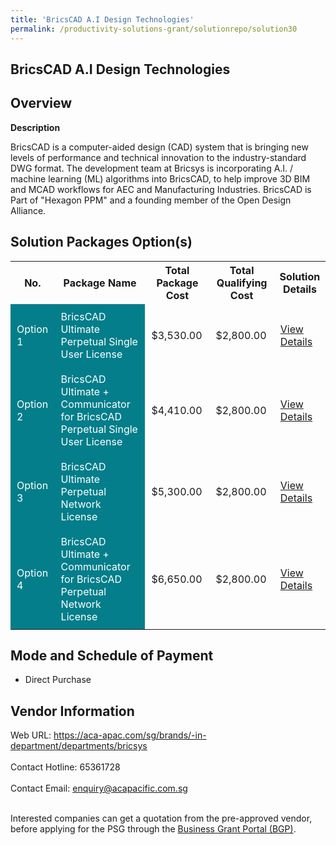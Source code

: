 ```yaml
---
title: 'BricsCAD A.I Design Technologies'
permalink: /productivity-solutions-grant/solutionrepo/solution30
---
```


## BricsCAD A.I Design Technologies

## Overview

**Description**

BricsCAD is a computer-aided design (CAD) system that is bringing new levels of performance and technical innovation to the industry-standard DWG format. The development team at Bricsys is incorporating A.I. / machine learning (ML) algorithms into BricsCAD, to help improve 3D BIM and MCAD workflows for AEC and Manufacturing Industries.
BricsCAD is Part of "Hexagon PPM" and a founding member of the Open Design Alliance.

## Solution Packages Option(s)

<table>
<tr>
<th><b>No.</b></th>
<th><b>Package Name</b></th>
<th><b>Total Package Cost</b></th>
<th><b>Total Qualifying Cost</b></th>
<th><b>Solution Details</b></th>
</tr>
<tr>
<td style='padding: 10px; background-color: #037E8A; color: #FFFFFF;'>Option 1</td>
<td style='padding: 10px; background-color: #037E8A; color: #FFFFFF;'>BricsCAD Ultimate Perpetual Single User License</td>
<td style='padding: 10px;'>$3,530.00</td>
<td style='padding: 10px;'>$2,800.00</td>
<td style='padding: 10px;'><a href='/images/psg/ACA_Pacific_20210038_Desensitised_Annex_3_Part_1.pdf' target='_blank'>View Details</a></td>
</tr>
<tr>
<td style='padding: 10px; background-color: #037E8A; color: #FFFFFF;'>Option 2</td>
<td style='padding: 10px; background-color: #037E8A; color: #FFFFFF;'>BricsCAD Ultimate + Communicator for BricsCAD Perpetual Single User License</td>
<td style='padding: 10px;'>$4,410.00</td>
<td style='padding: 10px;'>$2,800.00</td>
<td style='padding: 10px;'><a href='/images/psg/ACA_Pacific_20210038_Desensitised_Annex_3_Part_2.pdf' target='_blank'>View Details</a></td>
</tr>
<tr>
<td style='padding: 10px; background-color: #037E8A; color: #FFFFFF;'>Option 3</td>
<td style='padding: 10px; background-color: #037E8A; color: #FFFFFF;'>BricsCAD Ultimate Perpetual Network License</td>
<td style='padding: 10px;'>$5,300.00</td>
<td style='padding: 10px;'>$2,800.00</td>
<td style='padding: 10px;'><a href='/images/psg/ACA_Pacific_20210038_Desensitised_Annex_3_Part_3.pdf' target='_blank'>View Details</a></td>
</tr>
<tr>
<td style='padding: 10px; background-color: #037E8A; color: #FFFFFF;'>Option 4</td>
<td style='padding: 10px; background-color: #037E8A; color: #FFFFFF;'>BricsCAD Ultimate + Communicator for BricsCAD Perpetual Network License</td>
<td style='padding: 10px;'>$6,650.00</td>
<td style='padding: 10px;'>$2,800.00</td>
<td style='padding: 10px;'><a href='/images/psg/ACA_Pacific_20210038_Desensitised_Annex_3_Part_4.pdf' target='_blank'>View Details</a></td>
</tr>
</table>

## Mode and Schedule of Payment

 - Direct Purchase

## Vendor Information

 Web URL: https://aca-apac.com/sg/brands/-in-department/departments/bricsys <br><br>Contact Hotline: 65361728 <br><br>Contact Email: enquiry@acapacific.com.sg <br><br>

Interested companies can get a quotation from the pre-approved vendor, before applying for the PSG through the <a href='https://www.businessgrants.gov.sg/' target='_blank' rel='noopener'>Business Grant Portal (BGP)</a>.

<script src="/jquery/resize-tables.js"></script>
